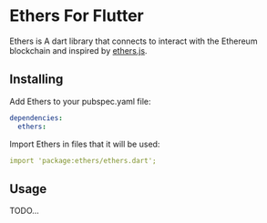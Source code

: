 # Ethers For Flutter

Ethers is A dart library that connects to interact with the Ethereum blockchain and inspired by [ethers.js](https://github.com/ethers-io/ethers.js/).

## Installing

Add Ethers to your pubspec.yaml file:

```yaml
dependencies:
  ethers:
```

Import Ethers in files that it will be used:

```yaml
import 'package:ethers/ethers.dart';
```

## Usage

TODO...
